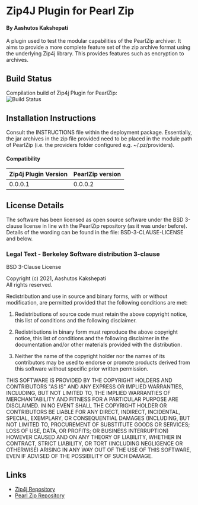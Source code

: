 # Zip4J Plugin for Pearl Zip
#### By Aashutos Kakshepati

A plugin used to test the modular capabilities of the PearlZip archiver. It aims to provide a more complete feature set of the zip archive format using the underlying Zip4j library. This provides features such as encryption to archives.

## Build Status
Compilation build of Zip4j Plugin for PearlZip:<br/>
![Build Status](https://jenkins.92ak.co.uk:8443/buildStatus/icon?job=COMPILE-Zip4j-Plugin-PearlZip&build=last:${params.branch=origin/master})

## Installation Instructions
Consult the INSTRUCTIONS file within the deployment package. Essentially, the jar archives in the zip file provided need to be placed in the module path of PearlZip (i.e. the providers folder configured e.g. ~/.pz/providers).

#### Compatibility
| Zip4j Plugin Version | PearlZip version |
|----------------------|------------------|
| 0.0.0.1              | 0.0.0.2          |

## License Details
The software has been licensed as open source software under the BSD 3-clause license in line with the PearlZip repository (as it was under before). Details of the wording can be found in the file: BSD-3-CLAUSE-LICENSE and below.

### Legal Text - Berkeley Software distribution 3-clause

BSD 3-Clause License

Copyright (c) 2021, Aashutos Kakshepati<br/>
All rights reserved.

Redistribution and use in source and binary forms, with or without
modification, are permitted provided that the following conditions are met:

1. Redistributions of source code must retain the above copyright notice, this
   list of conditions and the following disclaimer.

2. Redistributions in binary form must reproduce the above copyright notice,
   this list of conditions and the following disclaimer in the documentation
   and/or other materials provided with the distribution.

3. Neither the name of the copyright holder nor the names of its
   contributors may be used to endorse or promote products derived from
   this software without specific prior written permission.

THIS SOFTWARE IS PROVIDED BY THE COPYRIGHT HOLDERS AND CONTRIBUTORS "AS IS"
AND ANY EXPRESS OR IMPLIED WARRANTIES, INCLUDING, BUT NOT LIMITED TO, THE
IMPLIED WARRANTIES OF MERCHANTABILITY AND FITNESS FOR A PARTICULAR PURPOSE ARE
DISCLAIMED. IN NO EVENT SHALL THE COPYRIGHT HOLDER OR CONTRIBUTORS BE LIABLE
FOR ANY DIRECT, INDIRECT, INCIDENTAL, SPECIAL, EXEMPLARY, OR CONSEQUENTIAL
DAMAGES (INCLUDING, BUT NOT LIMITED TO, PROCUREMENT OF SUBSTITUTE GOODS OR
SERVICES; LOSS OF USE, DATA, OR PROFITS; OR BUSINESS INTERRUPTION) HOWEVER
CAUSED AND ON ANY THEORY OF LIABILITY, WHETHER IN CONTRACT, STRICT LIABILITY,
OR TORT (INCLUDING NEGLIGENCE OR OTHERWISE) ARISING IN ANY WAY OUT OF THE USE
OF THIS SOFTWARE, EVEN IF ADVISED OF THE POSSIBILITY OF SUCH DAMAGE.

## Links
* [Zip4j Repository](https://github.com/srikanth-lingala/zip4j)
* [Pearl Zip Repository](https://github.com/aashutos/pearl-zip)